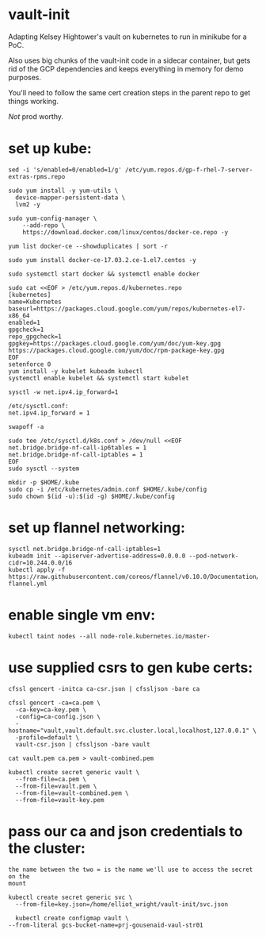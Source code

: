 # vault-init

Adapting Kelsey Hightower's vault on kubernetes to run in minikube for a PoC.

Also uses big chunks of the vault-init code in a sidecar container, but gets 
rid of the GCP dependencies and keeps everything in memory for demo purposes.

You'll need to follow the same cert creation steps in the parent repo to get
things working.

_Not_ prod worthy.


# set up kube:

```
sed -i 's/enabled=0/enabled=1/g' /etc/yum.repos.d/gp-f-rhel-7-server-extras-rpms.repo

sudo yum install -y yum-utils \
  device-mapper-persistent-data \
  lvm2 -y

sudo yum-config-manager \
    --add-repo \
    https://download.docker.com/linux/centos/docker-ce.repo -y

yum list docker-ce --showduplicates | sort -r

sudo yum install docker-ce-17.03.2.ce-1.el7.centos -y

sudo systemctl start docker && systemctl enable docker

sudo cat <<EOF > /etc/yum.repos.d/kubernetes.repo
[kubernetes]
name=Kubernetes
baseurl=https://packages.cloud.google.com/yum/repos/kubernetes-el7-x86_64
enabled=1
gpgcheck=1
repo_gpgcheck=1
gpgkey=https://packages.cloud.google.com/yum/doc/yum-key.gpg https://packages.cloud.google.com/yum/doc/rpm-package-key.gpg
EOF
setenforce 0
yum install -y kubelet kubeadm kubectl
systemctl enable kubelet && systemctl start kubelet

sysctl -w net.ipv4.ip_forward=1

/etc/sysctl.conf:
net.ipv4.ip_forward = 1

swapoff -a

sudo tee /etc/sysctl.d/k8s.conf > /dev/null <<EOF
net.bridge.bridge-nf-call-ip6tables = 1
net.bridge.bridge-nf-call-iptables = 1
EOF
sudo sysctl --system

mkdir -p $HOME/.kube
sudo cp -i /etc/kubernetes/admin.conf $HOME/.kube/config
sudo chown $(id -u):$(id -g) $HOME/.kube/config
```

# set up flannel networking:
```
sysctl net.bridge.bridge-nf-call-iptables=1
kubeadm init --apiserver-advertise-address=0.0.0.0 --pod-network-cidr=10.244.0.0/16
kubectl apply -f https://raw.githubusercontent.com/coreos/flannel/v0.10.0/Documentation/kube-flannel.yml
```

# enable single vm env:
```
kubectl taint nodes --all node-role.kubernetes.io/master-
```

# use supplied csrs to gen kube certs:
```
cfssl gencert -initca ca-csr.json | cfssljson -bare ca

cfssl gencert -ca=ca.pem \
  -ca-key=ca-key.pem \
  -config=ca-config.json \
  -hostname="vault,vault.default.svc.cluster.local,localhost,127.0.0.1" \
  -profile=default \
  vault-csr.json | cfssljson -bare vault

cat vault.pem ca.pem > vault-combined.pem

kubectl create secret generic vault \
  --from-file=ca.pem \
  --from-file=vault.pem \
  --from-file=vault-combined.pem \
  --from-file=vault-key.pem
```

# pass our ca and json credentials to the cluster:

```
the name between the two = is the name we'll use to access the secret on the
mount

kubectl create secret generic svc \
  --from-file=key.json=/home/elliot_wright/vault-init/svc.json

  kubectl create configmap vault \
--from-literal gcs-bucket-name=prj-gousenaid-vaul-str01
```
